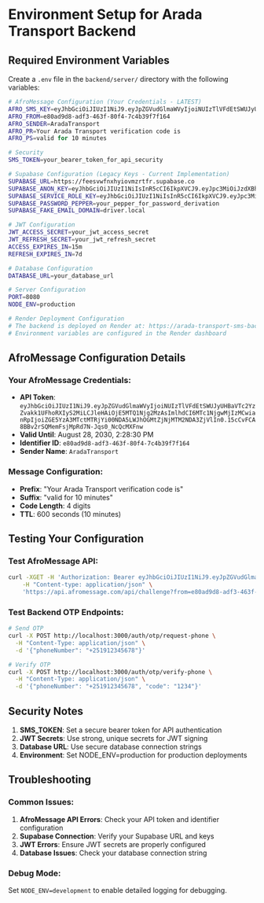 # Environment Setup for Arada Transport Backend

## Required Environment Variables

Create a `.env` file in the `backend/server/` directory with the following variables:

```bash
# AfroMessage Configuration (Your Credentials - LATEST)
AFRO_SMS_KEY=eyJhbGciOiJIUzI1NiJ9.eyJpZGVudGlmaWVyIjoiNUIzTlVFdEtSWUJyUHBaVTc2YzZvakk1UFhoRXIyS2MiLCJleHAiOjE5MTQ1Njg2MzAsImlhdCI6MTc1NjgwMjIzMCwianRpIjoiZGE5YzA3MTctMTRjYi00NDA5LWJhOGMtZjNjMTM2NDA3ZjVlIn0.15cCvFCA8BBv2rSQMemFsjMpRd7N-Jqs0_NcQcMXFnw
AFRO_FROM=e80ad9d8-adf3-463f-80f4-7c4b39f7f164
AFRO_SENDER=AradaTransport
AFRO_PR=Your Arada Transport verification code is
AFRO_PS=valid for 10 minutes

# Security
SMS_TOKEN=your_bearer_token_for_api_security

# Supabase Configuration (Legacy Keys - Current Implementation)
SUPABASE_URL=https://feesvwfnxhyiovmzrtfr.supabase.co
SUPABASE_ANON_KEY=eyJhbGciOiJIUzI1NiIsInR5cCI6IkpXVCJ9.eyJpc3MiOiJzdXBhYmFzZSIsInJlZiI6ImZlZXN2d2ZueGh5aW92bXpydGZyIiwicm9sZSI6ImFub24iLCJpYXQiOjE3NTU5NDQ5NTIsImV4cCI6MjA3MTUyMDk1Mn0.oQl3JJbw6JeXpy3ivbICjjmWv4-wgDjH-_GC0OZPMrA
SUPABASE_SERVICE_ROLE_KEY=eyJhbGciOiJIUzI1NiIsInR5cCI6IkpXVCJ9.eyJpc3MiOiJzdXBhYmFzZSIsInJlZiI6ImZlZXN2d2ZueGh5aW92bXpydGZyIiwicm9sZSI6InNlcnZpY2Vfcm9sZSIsImlhdCI6MTc1NTk0NDk1MiwiZXhwIjoyMDcxNTIwOTUyfQ.zuA49VHndmoKyiXTRWBXuAMfQCXeDTj81s_kzidC50c
SUPABASE_PASSWORD_PEPPER=your_pepper_for_password_derivation
SUPABASE_FAKE_EMAIL_DOMAIN=driver.local

# JWT Configuration
JWT_ACCESS_SECRET=your_jwt_access_secret
JWT_REFRESH_SECRET=your_jwt_refresh_secret
ACCESS_EXPIRES_IN=15m
REFRESH_EXPIRES_IN=7d

# Database Configuration
DATABASE_URL=your_database_url

# Server Configuration
PORT=8080
NODE_ENV=production

# Render Deployment Configuration
# The backend is deployed on Render at: https://arada-transport-sms-backend.onrender.com
# Environment variables are configured in the Render dashboard
```

## AfroMessage Configuration Details

### Your AfroMessage Credentials:
- **API Token**: `eyJhbGciOiJIUzI1NiJ9.eyJpZGVudGlmaWVyIjoiNUIzTlVFdEtSWUJyUHBaVTc2YzZvakk1UFhoRXIyS2MiLCJleHAiOjE5MTQ1Njg2MzAsImlhdCI6MTc1NjgwMjIzMCwianRpIjoiZGE5YzA3MTctMTRjYi00NDA5LWJhOGMtZjNjMTM2NDA3ZjVlIn0.15cCvFCA8BBv2rSQMemFsjMpRd7N-Jqs0_NcQcMXFnw`
- **Valid Until**: August 28, 2030, 2:28:30 PM
- **Identifier ID**: `e80ad9d8-adf3-463f-80f4-7c4b39f7f164`
- **Sender Name**: `AradaTransport`

### Message Configuration:
- **Prefix**: "Your Arada Transport verification code is"
- **Suffix**: "valid for 10 minutes"
- **Code Length**: 4 digits
- **TTL**: 600 seconds (10 minutes)

## Testing Your Configuration

### Test AfroMessage API:
```bash
curl -XGET -H 'Authorization: Bearer eyJhbGciOiJIUzI1NiJ9.eyJpZGVudGlmaWVyIjoiNUIzTlVFdEtSWUJyUHBaVTc2YzZvakk1UFhoRXIyS2MiLCJleHAiOjE5MTQ1Njg2MzAsImlhdCI6MTc1NjgwMjIzMCwianRpIjoiZGE5YzA3MTctMTRjYi00NDA5LWJhOGMtZjNjMTM2NDA3ZjVlIn0.15cCvFCA8BBv2rSQMemFsjMpRd7N-Jqs0_NcQcMXFnw' \
    -H "Content-type: application/json" \
    'https://api.afromessage.com/api/challenge?from=e80ad9d8-adf3-463f-80f4-7c4b39f7f164&sender=AradaTransport&to=+251912345678&len=4&t=0&ttl=600&pr=Your Arada Transport verification code is&ps=valid for 10 minutes'
```

### Test Backend OTP Endpoints:
```bash
# Send OTP
curl -X POST http://localhost:3000/auth/otp/request-phone \
  -H "Content-Type: application/json" \
  -d '{"phoneNumber": "+251912345678"}'

# Verify OTP
curl -X POST http://localhost:3000/auth/otp/verify-phone \
  -H "Content-Type: application/json" \
  -d '{"phoneNumber": "+251912345678", "code": "1234"}'
```

## Security Notes

1. **SMS_TOKEN**: Set a secure bearer token for API authentication
2. **JWT Secrets**: Use strong, unique secrets for JWT signing
3. **Database URL**: Use secure database connection strings
4. **Environment**: Set NODE_ENV=production for production deployments

## Troubleshooting

### Common Issues:
1. **AfroMessage API Errors**: Check your API token and identifier configuration
2. **Supabase Connection**: Verify your Supabase URL and keys
3. **JWT Errors**: Ensure JWT secrets are properly configured
4. **Database Issues**: Check your database connection string

### Debug Mode:
Set `NODE_ENV=development` to enable detailed logging for debugging.
